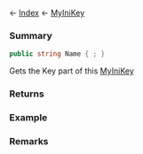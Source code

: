← [Index](Api-Index) ← [MyIniKey](VRage.Game.ModAPI.Ingame.Utilities.MyIniKey)

### Summary

```csharp
public string Name { ; }
```

Gets the Key part of this [MyIniKey](VRage.Game.ModAPI.Ingame.Utilities.MyIniKey) 

### Returns

### Example

### Remarks

